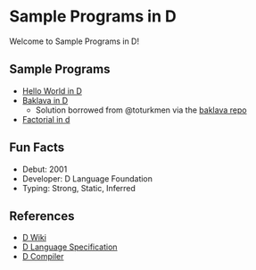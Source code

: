 # Sample Programs in D

Welcome to Sample Programs in D!

## Sample Programs

- [Hello World in D][2]
- [Baklava in D][6]
  - Solution borrowed from @toturkmen via the [baklava repo][1]
 - [Factorial in d][7]

## Fun Facts

- Debut: 2001
- Developer: D Language Foundation
- Typing: Strong, Static, Inferred

## References

- [D Wiki][3]
- [D Language Specification][4]
- [D Compiler][5]

[1]: https://github.com/toturkmen/baklava
[2]: https://therenegadecoder.com/code/hello-world-in-d/
[3]: https://en.wikipedia.org/wiki/D_(programming_language)
[4]: https://dlang.org/spec/spec.html
[5]: https://github.com/dlang/dmd
[6]: https://github.com/TheRenegadeCoder/sample-programs/issues/426
[7]: https://github.com/TheRenegadeCoder/sample-programs/pull/2149
